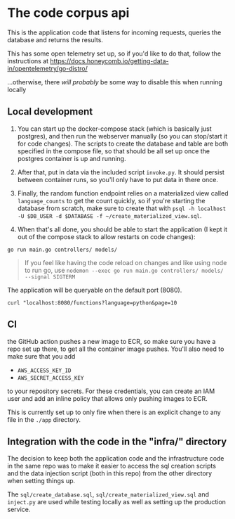 # The code corpus api

This is the application code that listens for incoming requests, queries the database and returns the results.

This has some open telemetry set up, so if you'd like to do that, follow the instructions at https://docs.honeycomb.io/getting-data-in/opentelemetry/go-distro/

...otherwise, there _will probably_ be some way to disable this when running locally

## Local development

1. You can start up the docker-compose stack (which is basically just postgres), and then run the webserver manually (so you can stop/start it for code changes). The scripts to create the database and table are both specified in the compose file, so that should be all set up once the postgres container is up and running.

2. After that, put in data via the included script `invoke.py`. It should persist between container runs, so you'll only have to put data in there once.

3. Finally, the random function endpoint relies on a materialized view called `language_counts` to get the count quickly, so if you're starting the database from scratch, make sure to create that with `psql -h localhost -U $DB_USER -d $DATABASE -f ~/create_materialized_view.sql`.

4. When that's all done, you should be able to start the application (I kept it out of the compose stack to allow restarts on code changes):

```
go run main.go controllers/ models/
```

> If you feel like having the code reload on changes and like using node to run go, use `nodemon --exec go run main.go controllers/ models/ --signal SIGTERM`

The application will be queryable on the default port (8080).

```
curl "localhost:8080/functions?language=python&page=10
```

## CI

the GitHub action pushes a new image to ECR, so make sure you have a repo set up there, to get all the container image pushes. You'll also need to make sure that you add

-   `AWS_ACCESS_KEY_ID`
-   `AWS_SECRET_ACCESS_KEY`

to your repository secrets. For these credentials, you can create an IAM user and add an inline policy that allows only pushing images to ECR.

This is currently set up to only fire when there is an explicit change to any file in the `./app` directory.

## Integration with the code in the "infra/" directory

The decision to keep both the application code and the infrastructure code in the same repo was to make it easier to access the sql creation scripts and the data injection script (both in this repo) from the other directory when setting things up.

The `sql/create_database.sql`, `sql/create_materialized_view.sql` and `inject.py` are used while testing locally as well as setting up the production service.
